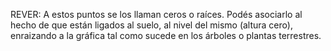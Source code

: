 REVER: A estos puntos se los llaman ceros o raíces. Podés asociarlo al hecho de que están ligados al suelo, al nivel del mismo (altura cero), enraizando a la gráfica tal como sucede en los árboles o plantas terrestres. 